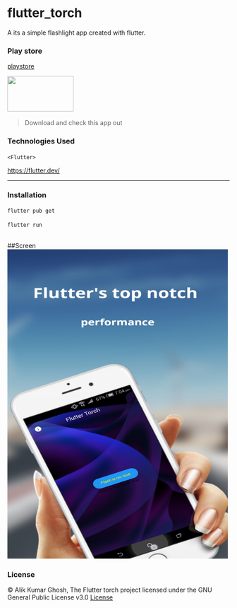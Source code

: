# flutter_torch

A its a simple flashlight app created with flutter.

### Play store 
[playstore](https://play.google.com/store/apps/details?id=com.alikghosh.flutter_torch)

<a href="https://play.google.com/store/apps/details?id=com.alikghosh.flutter_torch"> <img src="https://play.google.com/intl/en_us/badges/static/images/badges/en_badge_web_generic.png" width="150" height="80"> </a>

> Download and check this app out 

### Technologies Used
` <Flutter> `

<a href="https://flutter.dev/"> https://flutter.dev/ </a>

---

### Installation

```
flutter pub get

flutter run
```
<br>
##Screen
<img src="/assets/Screenshots/1.jpg" width="500" height="700">

 ### License
 
 © Alik Kumar Ghosh, The Flutter torch project licensed under the GNU General Public License v3.0 [License](https://github.com/Alik-Kumar-Ghosh/Flutter_Torch/blob/master/LICENSE)
